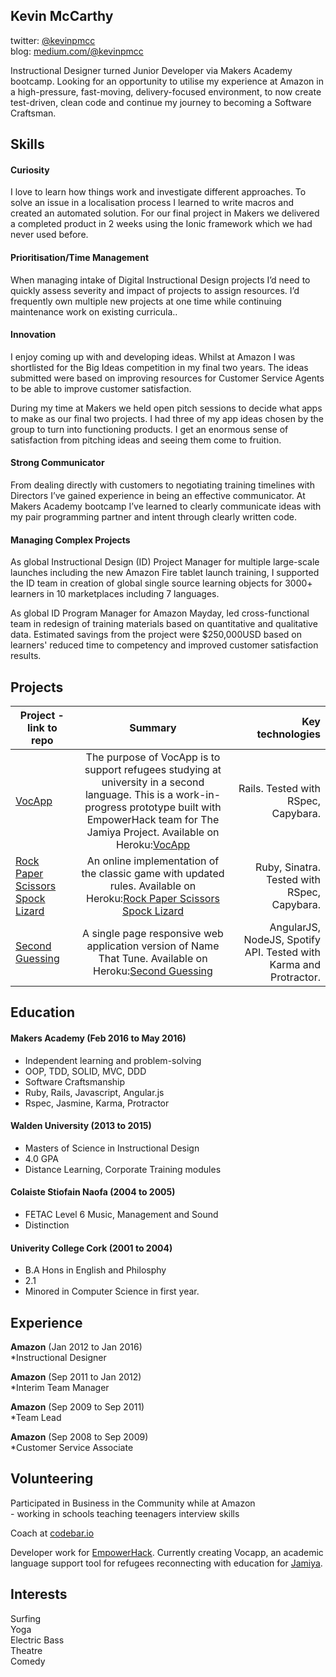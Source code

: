 ## Kevin McCarthy
twitter: [@kevinpmcc](http://twitter.com/@kevinpmcc)   
blog: [medium.com/@kevinpmcc](http://medium.com/@kevinpmcc)  

Instructional Designer turned Junior Developer via Makers Academy bootcamp. Looking for an opportunity to utilise my experience at Amazon in a high-pressure, fast-moving, delivery-focused environment, to now create test-driven, clean code and continue my journey to becoming a Software Craftsman.


## Skills

#### Curiosity
  I love to learn how things work and investigate different approaches. To solve an issue in a localisation process I learned to write macros and created an automated solution. For our final project in Makers we delivered a completed product in 2 weeks using the Ionic framework which we had never used before. 

#### Prioritisation/Time Management 
  When managing intake of Digital Instructional Design projects I’d need to quickly assess severity and impact of projects to assign resources. I’d frequently own multiple new projects at one time while continuing maintenance work on existing curricula..

#### Innovation
  I enjoy coming up with and developing ideas.
  Whilst at Amazon I was shortlisted for the Big Ideas competition in my final two
  years. The ideas submitted were based on improving resources for
  Customer Service Agents to be able to improve customer satisfaction.

  During my time at Makers we held open pitch sessions to decide what apps to
make as our final two projects. I had three of my app ideas chosen by the group
to turn into functioning
  products. I get an enormous sense of satisfaction from pitching ideas and seeing
  them come to fruition.
  
#### Strong Communicator 
From dealing directly with customers to negotiating training timelines with Directors I’ve gained experience in being an effective communicator. At Makers Academy bootcamp I’ve learned to clearly communicate ideas with my pair programming partner and intent through clearly written code.

#### Managing Complex Projects
  As global Instructional Design (ID) Project Manager for multiple large-scale launches including the new Amazon Fire tablet launch training, I supported the ID team in creation of global single source learning objects for 3000+ learners in 10 marketplaces including 7 languages.

  As global ID Program Manager for Amazon Mayday, led cross-functional team in redesign of training materials based on quantitative and qualitative data. Estimated savings from the project were $250,000USD based on learners' reduced time to competency and improved customer satisfaction results.
  
## Projects  
| Project - link to repo | Summary | Key technologies |
| ---------------------- | :-----: | ---------------: |
| [VocApp](https://github.com/empowerhack/vocapp) | The purpose of VocApp is to support refugees studying at university in a second language. This is a work-in-progress prototype built with EmpowerHack team for The Jamiya Project. Available on Heroku:[VocApp](https://vocabulary-app.herokuapp.com/) |  Rails.  Tested with RSpec, Capybara. |
| [Rock Paper Scissors Spock Lizard](https://github.com/kevinpmcc/rps-challenge) | An online implementation of the classic game with updated rules. Available on Heroku:[Rock Paper Scissors Spock Lizard](https://kevin-rps-challenge.herokuapp.com/) |  Ruby, Sinatra.  Tested with RSpec, Capybara. |
| [Second Guessing](https://github.com/kevinpmcc/web-spotify-game) | A single page responsive web application version of Name That Tune. Available on Heroku:[Second Guessing](https://spotify-game.herokuapp.com/) | AngularJS, NodeJS, Spotify API. Tested with Karma and Protractor. |

## Education
  

#### Makers Academy (Feb 2016 to May 2016)

  - Independent learning and problem-solving
  - OOP, TDD, SOLID, MVC, DDD
  - Software Craftsmanship
  - Ruby, Rails, Javascript, Angular.js
  - Rspec, Jasmine, Karma, Protractor

#### Walden University  (2013 to 2015)

  - Masters of Science in Instructional Design
  - 4.0 GPA 
  - Distance Learning, Corporate Training modules


#### Colaiste Stiofain Naofa  (2004 to 2005)

  - FETAC Level 6 Music, Management and Sound
  - Distinction

#### Univerity College Cork (2001 to 2004)

  - B.A Hons in English and Philosphy
  - 2.1
  - Minored in Computer Science in first year.



## Experience

**Amazon** (Jan 2012 to Jan 2016)    
  *Instructional Designer  
  
**Amazon** (Sep 2011 to Jan 2012)  
  *Interim Team Manager  
  
**Amazon** (Sep 2009 to Sep 2011)  
  *Team Lead    
  
**Amazon** (Sep 2008 to Sep 2009)  
  *Customer Service Associate 


## Volunteering
  Participated in Business in the Community while at Amazon  
    -  working in schools teaching teenagers interview skills
  
  Coach at [codebar.io](https://codebar.io)
  
  Developer work for [EmpowerHack](http://empowerhack.io/). Currently creating Vocapp, an academic language support tool for refugees reconnecting with education for [Jamiya](http://jamiya.org/vocapp/). 

## Interests
  Surfing  
  Yoga  
  Electric Bass  
  Theatre  
  Comedy  

